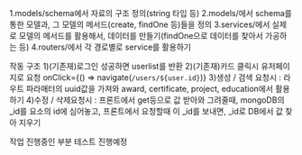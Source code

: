 1.models/schema에서 자료의 구조 정의(string 타입 등)
2.models/에서 schema를 통한 모델과, 그 모델의 메서드(create, findOne 등)들을 정의
3.services/에서 실제로 모델의 메서드를 활용해서, 데이터를 만들기(findOne으로 데이터를 찾아서 가공하는 등)
4.routers/에서 각 경로별로 service를 활용하기

작동 구조
1)(기존재)로그인 성공하면 userlist를 반환
2)(기존재)카드 클릭시 유저페이지로 요청 onClick={() => navigate(`/users/${user.id}`)}
3)생성 / 검색 요청시 : 라우트 파라매터의 uuid값을 가져와 award, certificate, project, education에서 활용하기
4)수정 / 삭제요청시 : 프론트에서 get등으로 값 받아와 그려줄때, mongoDB의 _id를 요소의 id에 심어놓고, 프론트에서 요청할때 이 _id를 보내면, _id로 DB에서 값 찾아 지우기


작업 진행중인 부분
테스트 진행예정